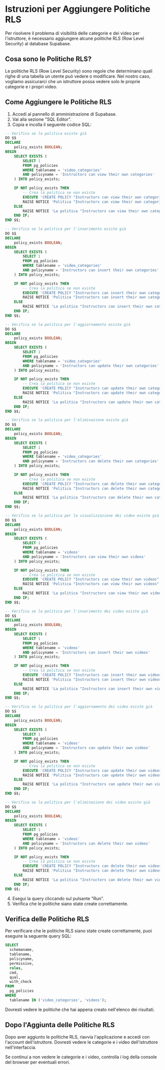 # Istruzioni per Aggiungere Politiche RLS

Per risolvere il problema di visibilità delle categorie e dei video per l'istruttore, è necessario aggiungere alcune politiche RLS (Row Level Security) al database Supabase.

## Cosa sono le Politiche RLS?

Le politiche RLS (Row Level Security) sono regole che determinano quali righe di una tabella un utente può vedere o modificare. Nel nostro caso, vogliamo assicurarci che un istruttore possa vedere solo le proprie categorie e i propri video.

## Come Aggiungere le Politiche RLS

1. Accedi al pannello di amministrazione di Supabase.
2. Vai alla sezione "SQL Editor".
3. Copia e incolla il seguente codice SQL:

```sql
-- Verifica se la politica esiste già
DO $$
DECLARE
    policy_exists BOOLEAN;
BEGIN
    SELECT EXISTS (
        SELECT 1
        FROM pg_policies
        WHERE tablename = 'video_categories'
        AND policyname = 'Instructors can view their own categories'
    ) INTO policy_exists;

    IF NOT policy_exists THEN
        -- Crea la politica se non esiste
        EXECUTE 'CREATE POLICY "Instructors can view their own categories" ON video_categories FOR SELECT TO authenticated USING (creator_id = auth.uid())';
        RAISE NOTICE 'Politica "Instructors can view their own categories" creata con successo.';
    ELSE
        RAISE NOTICE 'La politica "Instructors can view their own categories" esiste già.';
    END IF;
END $$;

-- Verifica se la politica per l'inserimento esiste già
DO $$
DECLARE
    policy_exists BOOLEAN;
BEGIN
    SELECT EXISTS (
        SELECT 1
        FROM pg_policies
        WHERE tablename = 'video_categories'
        AND policyname = 'Instructors can insert their own categories'
    ) INTO policy_exists;

    IF NOT policy_exists THEN
        -- Crea la politica se non esiste
        EXECUTE 'CREATE POLICY "Instructors can insert their own categories" ON video_categories FOR INSERT TO authenticated WITH CHECK (creator_id = auth.uid())';
        RAISE NOTICE 'Politica "Instructors can insert their own categories" creata con successo.';
    ELSE
        RAISE NOTICE 'La politica "Instructors can insert their own categories" esiste già.';
    END IF;
END $$;

-- Verifica se la politica per l'aggiornamento esiste già
DO $$
DECLARE
    policy_exists BOOLEAN;
BEGIN
    SELECT EXISTS (
        SELECT 1
        FROM pg_policies
        WHERE tablename = 'video_categories'
        AND policyname = 'Instructors can update their own categories'
    ) INTO policy_exists;

    IF NOT policy_exists THEN
        -- Crea la politica se non esiste
        EXECUTE 'CREATE POLICY "Instructors can update their own categories" ON video_categories FOR UPDATE TO authenticated USING (creator_id = auth.uid())';
        RAISE NOTICE 'Politica "Instructors can update their own categories" creata con successo.';
    ELSE
        RAISE NOTICE 'La politica "Instructors can update their own categories" esiste già.';
    END IF;
END $$;

-- Verifica se la politica per l'eliminazione esiste già
DO $$
DECLARE
    policy_exists BOOLEAN;
BEGIN
    SELECT EXISTS (
        SELECT 1
        FROM pg_policies
        WHERE tablename = 'video_categories'
        AND policyname = 'Instructors can delete their own categories'
    ) INTO policy_exists;

    IF NOT policy_exists THEN
        -- Crea la politica se non esiste
        EXECUTE 'CREATE POLICY "Instructors can delete their own categories" ON video_categories FOR DELETE TO authenticated USING (creator_id = auth.uid())';
        RAISE NOTICE 'Politica "Instructors can delete their own categories" creata con successo.';
    ELSE
        RAISE NOTICE 'La politica "Instructors can delete their own categories" esiste già.';
    END IF;
END $$;

-- Verifica se la politica per la visualizzazione dei video esiste già
DO $$
DECLARE
    policy_exists BOOLEAN;
BEGIN
    SELECT EXISTS (
        SELECT 1
        FROM pg_policies
        WHERE tablename = 'videos'
        AND policyname = 'Instructors can view their own videos'
    ) INTO policy_exists;

    IF NOT policy_exists THEN
        -- Crea la politica se non esiste
        EXECUTE 'CREATE POLICY "Instructors can view their own videos" ON videos FOR SELECT TO authenticated USING (creator_id = auth.uid())';
        RAISE NOTICE 'Politica "Instructors can view their own videos" creata con successo.';
    ELSE
        RAISE NOTICE 'La politica "Instructors can view their own videos" esiste già.';
    END IF;
END $$;

-- Verifica se la politica per l'inserimento dei video esiste già
DO $$
DECLARE
    policy_exists BOOLEAN;
BEGIN
    SELECT EXISTS (
        SELECT 1
        FROM pg_policies
        WHERE tablename = 'videos'
        AND policyname = 'Instructors can insert their own videos'
    ) INTO policy_exists;

    IF NOT policy_exists THEN
        -- Crea la politica se non esiste
        EXECUTE 'CREATE POLICY "Instructors can insert their own videos" ON videos FOR INSERT TO authenticated WITH CHECK (creator_id = auth.uid())';
        RAISE NOTICE 'Politica "Instructors can insert their own videos" creata con successo.';
    ELSE
        RAISE NOTICE 'La politica "Instructors can insert their own videos" esiste già.';
    END IF;
END $$;

-- Verifica se la politica per l'aggiornamento dei video esiste già
DO $$
DECLARE
    policy_exists BOOLEAN;
BEGIN
    SELECT EXISTS (
        SELECT 1
        FROM pg_policies
        WHERE tablename = 'videos'
        AND policyname = 'Instructors can update their own videos'
    ) INTO policy_exists;

    IF NOT policy_exists THEN
        -- Crea la politica se non esiste
        EXECUTE 'CREATE POLICY "Instructors can update their own videos" ON videos FOR UPDATE TO authenticated USING (creator_id = auth.uid())';
        RAISE NOTICE 'Politica "Instructors can update their own videos" creata con successo.';
    ELSE
        RAISE NOTICE 'La politica "Instructors can update their own videos" esiste già.';
    END IF;
END $$;

-- Verifica se la politica per l'eliminazione dei video esiste già
DO $$
DECLARE
    policy_exists BOOLEAN;
BEGIN
    SELECT EXISTS (
        SELECT 1
        FROM pg_policies
        WHERE tablename = 'videos'
        AND policyname = 'Instructors can delete their own videos'
    ) INTO policy_exists;

    IF NOT policy_exists THEN
        -- Crea la politica se non esiste
        EXECUTE 'CREATE POLICY "Instructors can delete their own videos" ON videos FOR DELETE TO authenticated USING (creator_id = auth.uid())';
        RAISE NOTICE 'Politica "Instructors can delete their own videos" creata con successo.';
    ELSE
        RAISE NOTICE 'La politica "Instructors can delete their own videos" esiste già.';
    END IF;
END $$;
```

4. Esegui la query cliccando sul pulsante "Run".
5. Verifica che le politiche siano state create correttamente.

## Verifica delle Politiche RLS

Per verificare che le politiche RLS siano state create correttamente, puoi eseguire la seguente query SQL:

```sql
SELECT
  schemaname,
  tablename,
  policyname,
  permissive,
  roles,
  cmd,
  qual,
  with_check
FROM
  pg_policies
WHERE
  tablename IN ('video_categories', 'videos');
```

Dovresti vedere le politiche che hai appena creato nell'elenco dei risultati.

## Dopo l'Aggiunta delle Politiche RLS

Dopo aver aggiunto le politiche RLS, riavvia l'applicazione e accedi con l'account dell'istruttore. Dovresti vedere le categorie e i video dell'istruttore nell'interfaccia.

Se continui a non vedere le categorie e i video, controlla i log della console del browser per eventuali errori. 